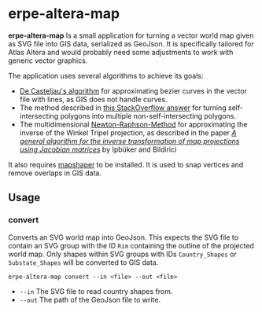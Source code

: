 # erpe-altera-map

**erpe-altera-map** Is a small application for turning a vector world map given as SVG file into GIS data, serialized as GeoJson. It is specifically tailored for Atlas Altera and would probably need some adjustments to work with generic vector graphics.

The application uses several algorithms to achieve its goals:
* [De Casteljau's algorithm](https://en.wikipedia.org/wiki/De_Casteljau%27s_algorithm) for approximating bezier curves in the vector file with lines, as GIS does not handle curves.
* The method described in [this StackOverflow answer](https://stackoverflow.com/a/31474580) for turning self-intersecting polygons into multiple non-self-intersecting polygons.
* The multidimensional [Newton-Raphson-Method](https://en.wikipedia.org/wiki/Newton%27s_method) for approximating the inverse of the Winkel Tripel projection, as described in the paper _[A general algorithm for the inverse transformation of map projections using Jacobian matrices](https://web.archive.org/web/20141020111146/http://atlas.selcuk.edu.tr/paperdb/papers/130.pdf)_ by Ipbüker and Bildirici

It also requires [mapshaper](https://github.com/mbloch/mapshaper) to be installed. It is used to snap vertices and remove overlaps in GIS data.

## Usage

### convert

Converts an SVG world map into GeoJson. This expects the SVG file to contain an SVG group with the ID `Rim` containing the outline of the projected world map. Only shapes within SVG groups with IDs `Country_Shapes` or `Substate_Shapes` will be converted to GIS data.

```
erpe-altera-map convert --in <file> --out <file>
```

* `--in` The SVG file to read country shapes from.
* `--out` The path of the GeoJson file to write.